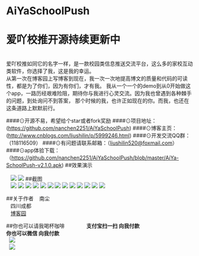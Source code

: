 # AiYaSchoolPush
# 爱吖校推开源持续更新中
<br>
   爱吖校推如同它的名字一样，是一款校园类信息推送交流平台，这么多的家校互动类软件，你选择了我，这是我的幸运。<br>
从第一次在博客园上写博客到现在，我一次一次地提高博文的质量和代码的可读性，都是为了你们，因为有你们，才有我。
    我从一个一个的demo到从0开始做这个app，一路历经艰难险阻，期待你与我进行心灵交流。因为我也曾遇到各种棘手的问题，到处询问不到答案，
    那个时候的我，也许正如现在的你。而我，也还在这条道路上默默前行。
    
####⊙开源不易，希望给个star或者fork奖励
####⊙项目地址：(https://github.com/nanchen2251/AiYaSchoolPush)
####⊙博客主页：(http://www.cnblogs.com/liushilin/p/5999246.html)
####⊙开发交流QQ群：（118116509）
####⊙有问题请联系邮箱：（liushilin520@foxmail.com）
####⊙app体验下载：（https://github.com/nanchen2251/AiYaSchoolPush/blob/master/AiYa-SchoolPush-v2.1.0.apk)
##效果演示<br><br>
    ![](https://github.com/nanchen2251/AiYaSchoolPush/blob/master/photo/GIF2.gif)
    ![](https://github.com/nanchen2251/AiYaSchoolPush/blob/master/photo/GIF3.gif)
##截图<br>
    ![](https://github.com/nanchen2251/AiYaSchoolPush/blob/master/photo/screen1.jpg) 
    ![](https://github.com/nanchen2251/AiYaSchoolPush/blob/master/photo/screen2.jpg) 
    ![](https://github.com/nanchen2251/AiYaSchoolPush/blob/master/photo/screen3.jpg) 
    ![](https://github.com/nanchen2251/AiYaSchoolPush/blob/master/photo/screen4.jpg) 
    ![](https://github.com/nanchen2251/AiYaSchoolPush/blob/master/photo/screen5.jpg) 
    ![](https://github.com/nanchen2251/AiYaSchoolPush/blob/master/photo/screen6.jpg) 
    ![](https://github.com/nanchen2251/AiYaSchoolPush/blob/master/photo/screen7.jpg) 
    ![](https://github.com/nanchen2251/AiYaSchoolPush/blob/master/photo/screen8.jpg) 
    ![](https://github.com/nanchen2251/AiYaSchoolPush/blob/master/photo/screen9.jpg) 
    ![](https://github.com/nanchen2251/AiYaSchoolPush/blob/master/photo/screen10.jpg) 
    ![](https://github.com/nanchen2251/AiYaSchoolPush/blob/master/photo/screen11.jpg) 
    ![](https://github.com/nanchen2251/AiYaSchoolPush/blob/master/photo/screen12.jpg) 
    ![](https://github.com/nanchen2251/AiYaSchoolPush/blob/master/photo/screen13.jpg) 
    
##关于作者
    南尘<br>
    四川成都<br>
    [博客园](http://www.cnblogs.com/liushilin/)
    
##你也可以请我喝杯咖啡
               **支付宝扫一扫 向我付款**<br>              **你也可以微信 向我付款**<br>
   ![](https://github.com/nanchen2251/AiYaSchoolPush/blob/master/photo/apay.png)<br>
   ![](https://github.com/nanchen2251/AiYaSchoolPush/blob/master/photo/wxpay.png)
